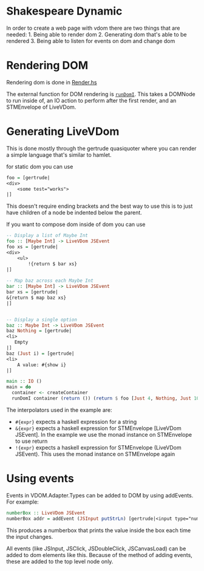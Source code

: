 Shakespeare Dynamic
==

In order to create a web page with vdom there are two things that are needed:
    1. Being able to render dom
    2. Generating dom that's able to be rendered
    3. Being able to listen for events on dom and change dom


Rendering DOM
====
Rendering dom is done in [Render.hs](src/Shakespeare/Dynamic/Render.hs)

The external function for DOM rendering is [`runDomI`](src/Shakespeare/Dynamic/Render.hs). This takes a DOMNode to run inside of, an IO action to perform after the first render, and an STMEnvelope of LiveVDom.

Generating LiveVDom
====
This is done mostly through the gertrude quasiquoter where you can render a simple language that's similar to hamlet.

for static dom you can use
```haskell
foo = [gertrude|
<div>
    <some test="works">
|]
```

This doesn't require ending brackets and the best way to use this is to just have children of a node be indented below the parent.

If you want to compose dom inside of dom you can use
```haskell
-- Display a list of Maybe Int
foo :: [Maybe Int] -> LiveVDom JSEvent 
foo xs = [gertrude|
<div>
    <ul>
        !{return $ bar xs}
|]
        
-- Map baz across each Maybe Int
bar :: [Maybe Int] -> LiveVDom JSEvent
bar xs = [gertrude|
&{return $ map baz xs} 
|]


-- Display a single option
baz :: Maybe Int -> LiveVDom JSEvent
baz Nothing = [gertrude|
<li>
   Empty
|]
baz (Just i) = [gertrude|
<li>
    A value: #{show i}
|]

main :: IO ()
main = do
  container <- createContainer
  runDomI container (return ()) (return $ foo [Just 4, Nothing, Just 10, Nothing, Nothing, Just 12, Just 15, Just 4]

```

The interpolators used in the example are:

* ```#{expr}``` expects a haskell expression for a string
* ```&{expr}``` expects a haskell expression for STMEnvelope [LiveVDom JSEvent]. In the example we use the monad instance on STMEnvelope to use return
* ```!{expr}``` expects a haskell expression for STMEnvelope (LiveVDom JSEvent). This uses the monad instance on STMEnvelope again



Using events
===

Events in VDOM.Adapter.Types can be added to DOM by using addEvents. For example:

```haskell
numberBox :: LiveVDom JSEvent
numberBox addr = addEvent (JSInput putStrLn) [gertrude|<input type="numberBox">|]
```

This produces a numberbox that prints the value inside the box each time the input changes.

All events (like JSInput, JSClick, JSDoubleClick, JSCanvasLoad) can be added to dom elements like this. Because of the method of adding events, these are added to the top level node only.